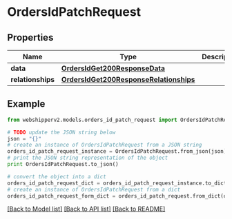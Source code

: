 # OrdersIdPatchRequest


## Properties
Name | Type | Description | Notes
------------ | ------------- | ------------- | -------------
**data** | [**OrdersIdGet200ResponseData**](OrdersIdGet200ResponseData.md) |  | [optional] 
**relationships** | [**OrdersIdGet200ResponseRelationships**](OrdersIdGet200ResponseRelationships.md) |  | [optional] 

## Example

```python
from webshipperv2.models.orders_id_patch_request import OrdersIdPatchRequest

# TODO update the JSON string below
json = "{}"
# create an instance of OrdersIdPatchRequest from a JSON string
orders_id_patch_request_instance = OrdersIdPatchRequest.from_json(json)
# print the JSON string representation of the object
print OrdersIdPatchRequest.to_json()

# convert the object into a dict
orders_id_patch_request_dict = orders_id_patch_request_instance.to_dict()
# create an instance of OrdersIdPatchRequest from a dict
orders_id_patch_request_form_dict = orders_id_patch_request.from_dict(orders_id_patch_request_dict)
```
[[Back to Model list]](../README.md#documentation-for-models) [[Back to API list]](../README.md#documentation-for-api-endpoints) [[Back to README]](../README.md)


